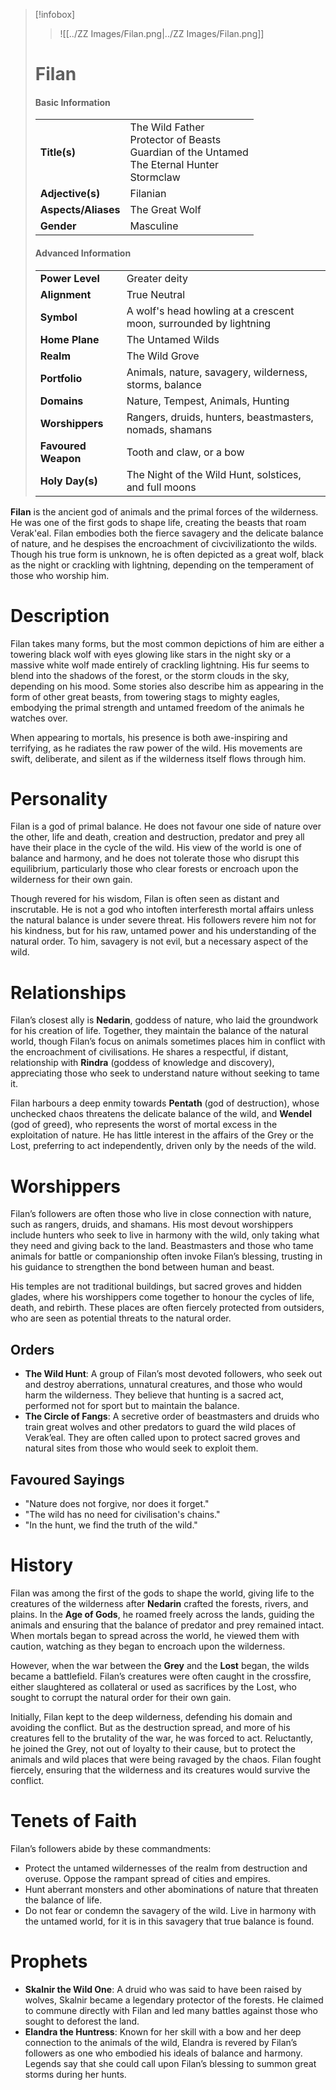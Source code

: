 > [!infobox]
> > ![[../ZZ Images/Filan.png|../ZZ Images/Filan.png]]  
> # Filan
> #### Basic Information
> |  |   |
> |---|---|
> | **Title(s)** | The Wild Father<br>Protector of Beasts<br>Guardian of the Untamed<br>The Eternal Hunter<br>Stormclaw |
> | **Adjective(s)** | Filanian |
> | **Aspects/Aliases** | The Great Wolf |
> | **Gender** | Masculine |
> 
> #### Advanced Information
> |  |  | 
> | --- | --- |
> | **Power Level** | Greater deity |
> | **Alignment** | True Neutral |
> | **Symbol** | A wolf's head howling at a crescent moon, surrounded by lightning |
> | **Home Plane** | The Untamed Wilds |
> | **Realm** | The Wild Grove |
> | **Portfolio** | Animals, nature, savagery, wilderness, storms, balance |
> | **Domains** | Nature, Tempest, Animals, Hunting |
> | **Worshippers** | Rangers, druids, hunters, beastmasters, nomads, shamans |
> | **Favoured Weapon** | Tooth and claw, or a bow |
> | **Holy Day(s)** | The Night of the Wild Hunt, solstices, and full moons |

**Filan** is the ancient god of animals and the primal forces of the wilderness. He was one of the first gods to shape life, creating the beasts that roam Verak'eal. Filan embodies both the fierce savagery and the delicate balance of nature, and he despises the encroachment of civcivilizationto the wilds. Though his true form is unknown, he is often depicted as a great wolf, black as the night or crackling with lightning, depending on the temperament of those who worship him.

# Description
Filan takes many forms, but the most common depictions of him are either a towering black wolf with eyes glowing like stars in the night sky or a massive white wolf made entirely of crackling lightning. His fur seems to blend into the shadows of the forest, or the storm clouds in the sky, depending on his mood. Some stories also describe him as appearing in the form of other great beasts, from towering stags to mighty eagles, embodying the primal strength and untamed freedom of the animals he watches over.

When appearing to mortals, his presence is both awe-inspiring and terrifying, as he radiates the raw power of the wild. His movements are swift, deliberate, and silent as if the wilderness itself flows through him.

# Personality
Filan is a god of primal balance. He does not favour one side of nature over the other, life and death, creation and destruction, predator and prey all have their place in the cycle of the wild. His view of the world is one of balance and harmony, and he does not tolerate those who disrupt this equilibrium, particularly those who clear forests or encroach upon the wilderness for their own gain.

Though revered for his wisdom, Filan is often seen as distant and inscrutable. He is not a god who intoften interferesth mortal affairs unless the natural balance is under severe threat. His followers revere him not for his kindness, but for his raw, untamed power and his understanding of the natural order. To him, savagery is not evil, but a necessary aspect of the wild.

# Relationships
Filan’s closest ally is **Nedarin**, goddess of nature, who laid the groundwork for his creation of life. Together, they maintain the balance of the natural world, though Filan’s focus on animals sometimes places him in conflict with the encroachment of civilisations. He shares a respectful, if distant, relationship with **Rindra** (goddess of knowledge and discovery), appreciating those who seek to understand nature without seeking to tame it.

Filan harbours a deep enmity towards **Pentath** (god of destruction), whose unchecked chaos threatens the delicate balance of the wild, and **Wendel** (god of greed), who represents the worst of mortal excess in the exploitation of nature. He has little interest in the affairs of the Grey or the Lost, preferring to act independently, driven only by the needs of the wild.

# Worshippers
Filan’s followers are often those who live in close connection with nature, such as rangers, druids, and shamans. His most devout worshippers include hunters who seek to live in harmony with the wild, only taking what they need and giving back to the land. Beastmasters and those who tame animals for battle or companionship often invoke Filan’s blessing, trusting in his guidance to strengthen the bond between human and beast.

His temples are not traditional buildings, but sacred groves and hidden glades, where his worshippers come together to honour the cycles of life, death, and rebirth. These places are often fiercely protected from outsiders, who are seen as potential threats to the natural order.

## Orders
- **The Wild Hunt**: A group of Filan’s most devoted followers, who seek out and destroy aberrations, unnatural creatures, and those who would harm the wilderness. They believe that hunting is a sacred act, performed not for sport but to maintain the balance.
- **The Circle of Fangs**: A secretive order of beastmasters and druids who train great wolves and other predators to guard the wild places of Verak’eal. They are often called upon to protect sacred groves and natural sites from those who would seek to exploit them.

## Favoured Sayings
- "Nature does not forgive, nor does it forget."
- "The wild has no need for civilisation's chains."
- "In the hunt, we find the truth of the wild."

# History
Filan was among the first of the gods to shape the world, giving life to the creatures of the wilderness after **Nedarin** crafted the forests, rivers, and plains. In the **Age of Gods**, he roamed freely across the lands, guiding the animals and ensuring that the balance of predator and prey remained intact. When mortals began to spread across the world, he viewed them with caution, watching as they began to encroach upon the wilderness.

However, when the war between the **Grey** and the **Lost** began, the wilds became a battlefield. Filan’s creatures were often caught in the crossfire, either slaughtered as collateral or used as sacrifices by the Lost, who sought to corrupt the natural order for their own gain.

Initially, Filan kept to the deep wilderness, defending his domain and avoiding the conflict. But as the destruction spread, and more of his creatures fell to the brutality of the war, he was forced to act. Reluctantly, he joined the Grey, not out of loyalty to their cause, but to protect the animals and wild places that were being ravaged by the chaos. Filan fought fiercely, ensuring that the wilderness and its creatures would survive the conflict.

# Tenets of Faith
Filan’s followers abide by these commandments:
- Protect the untamed wildernesses of the realm from destruction and overuse. Oppose the rampant spread of cities and empires.
- Hunt aberrant monsters and other abominations of nature that threaten the balance of life.
- Do not fear or condemn the savagery of the wild. Live in harmony with the untamed world, for it is in this savagery that true balance is found.

# Prophets
- **Skalnir the Wild One**: A druid who was said to have been raised by wolves, Skalnir became a legendary protector of the forests. He claimed to commune directly with Filan and led many battles against those who sought to deforest the land.
- **Elandra the Huntress**: Known for her skill with a bow and her deep connection to the animals of the wild, Elandra is revered by Filan’s followers as one who embodied his ideals of balance and harmony. Legends say that she could call upon Filan’s blessing to summon great storms during her hunts.